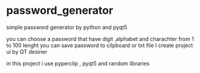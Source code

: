 # password_generator
simple password generator by python and pyqt5

you can choose a password that have digit ,alphabet and charachter 
from 1 to 100 lenght
you can save password to cilpboard or txt file
I create project ui by QT desiner 

in this project i use pyperclip , pyqt5 and random libraries
